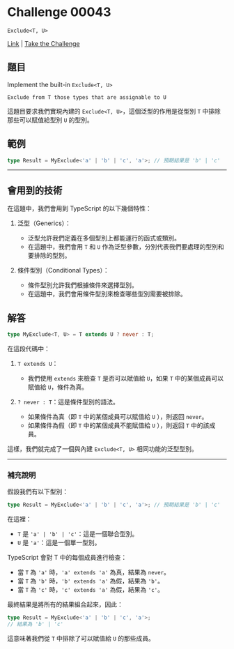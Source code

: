 # Challenge 00043

`Exclude<T, U>`

[Link](https://github.com/type-challenges/type-challenges/blob/main/questions/00043-easy-exclude/README.md) | [Take the Challenge](https://tsch.js.org/43/play)

## 題目

Implement the built-in `Exclude<T, U>`

`Exclude from T those types that are assignable to U`

這題目要求我們實現內建的 `Exclude<T, U>`，這個泛型的作用是從型別 `T` 中排除那些可以賦值給型別 `U` 的型別。

## 範例

```typescript
type Result = MyExclude<'a' | 'b' | 'c', 'a'>; // 預期結果是 'b' | 'c'
```

---

## 會用到的技術

在這題中，我們會用到 TypeScript 的以下幾個特性：

1. 泛型（Generics）：

    - 泛型允許我們定義在多個型別上都能運行的函式或類別。
    - 在這題中，我們會用 `T` 和 `U` 作為泛型參數，分別代表我們要處理的型別和要排除的型別。

2. 條件型別（Conditional Types）：

    - 條件型別允許我們根據條件來選擇型別。
    - 在這題中，我們會用條件型別來檢查哪些型別需要被排除。

## 解答

```typescript
type MyExclude<T, U> = T extends U ? never : T;
```

在這段代碼中：

1. `T extends U`：

    - 我們使用 `extends` 來檢查 `T` 是否可以賦值給 `U`，如果 `T` 中的某個成員可以賦值給 `U`，條件為真。

2. `? never : T`：這是條件型別的語法。
    - 如果條件為真（即 `T` 中的某個成員可以賦值給 `U` ），則返回 `never`。
    - 如果條件為假（即 `T` 中的某個成員不能賦值給 `U` ），則返回 `T` 中的該成員。

這樣，我們就完成了一個與內建 `Exclude<T, U>` 相同功能的泛型型別。

---

### 補充說明

假設我們有以下型別：

```typescript
type Result = MyExclude<'a' | 'b' | 'c', 'a'>; // 預期結果是 'b' | 'c'
```

在這裡：

-   `T` 是 `'a' | 'b' | 'c'`：這是一個聯合型別。
-   `U` 是 `'a'`：這是一個單一型別。

TypeScript 會對 T 中的每個成員進行檢查：

-   當 `T` 為 `'a'` 時，`'a' extends 'a'` 為真，結果為 `never`。
-   當 `T` 為 `'b'` 時，`'b' extends 'a'` 為假，結果為 `'b'`。
-   當 `T` 為 `'c'` 時，`'c' extends 'a'` 為假，結果為 `'c'`。

最終結果是將所有的結果組合起來，因此：

```typescript
type Result = MyExclude<'a' | 'b' | 'c', 'a'>;
// 結果為 'b' | 'c'
```

這意味著我們從 `T` 中排除了可以賦值給 `U` 的那些成員。

